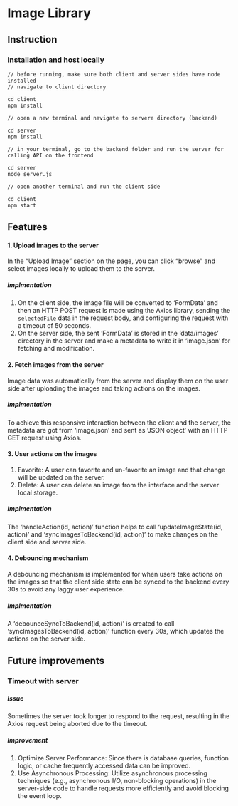 # Image Library 

## Instruction 
### Installation and host locally 
```
// before running, make sure both client and server sides have node installed 
// navigate to client directory

cd client
npm install

// open a new terminal and navigate to servere directory (backend)

cd server
npm install
```
```
// in your terminal, go to the backend folder and run the server for calling API on the frontend

cd server 
node server.js

// open another terminal and run the client side

cd client
npm start
```
## Features
#### 1. Upload images to the server 
In the “Upload Image” section on the page, you can click “browse” and select images locally to upload them to the server. 

##### Implmentation
1. On the client side, the image file will be converted to ‘FormData’ and then an HTTP POST request is made using the Axios library, sending the `selectedFile` data in the request body, and configuring the request with a timeout of 50 seconds.
2. On the server side, the sent ‘FormData’ is stored in the ‘data/images’ directory in the server and make a metadata to write it in ‘image.json’ for fetching and modification.

#### 2. Fetch images from the server 
Image data was automatically from the server and display them on the user side after uploading the images and taking actions on the images. 

##### Implmentation
To achieve this responsive interaction between the client and the server, the metadata are got from ‘image.json’ and sent as ‘JSON object’ with an HTTP GET request using Axios. 

#### 3. User actions on the images
1. Favorite: A user can favorite and un-favorite an image and that change will be updated on the server. 
2. Delete: A user can delete an image from the interface and the server local storage.

##### Implmentation
The ‘handleAction(id, action)’ function helps to call ‘updateImageState(id, action)’ and ‘syncImagesToBackend(id, action)’ to make changes on the client side and server side. 

#### 4. Debouncing mechanism
A debouncing mechanism is implemented for when users take actions on the images so that the client side state can be synced to the backend every 30s to avoid any laggy user experience. 

##### Implmentation
A ‘debounceSyncToBackend(id, action)’ is created to call ‘syncImagesToBackend(id, action)’ function every 30s, which updates the actions on the server side.

## Future improvements
### Timeout with server
##### Issue 
Sometimes the server took longer to respond to the request, resulting in the Axios request being aborted due to the timeout. 
##### Improvement
1. Optimize Server Performance: Since there is database queries, function logic, or cache frequently accessed data can be improved.
2. Use Asynchronous Processing: Utilize asynchronous processing techniques (e.g., asynchronous I/O, non-blocking operations) in the server-side code to handle requests more efficiently and avoid blocking the event loop.
